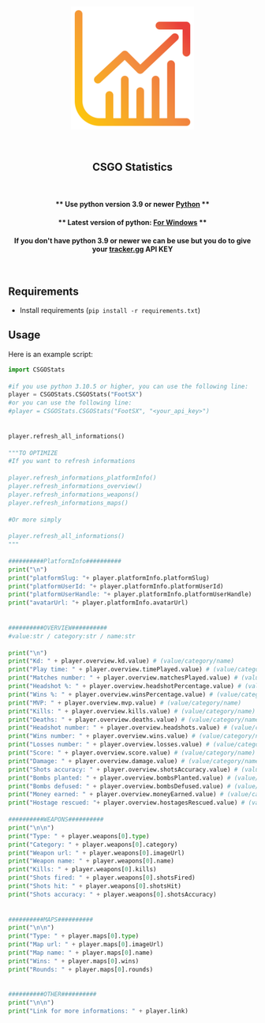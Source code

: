 <p align="center"><img width="250" alt="CSGO Statistics" src="img/stat.png"></p>

<br/>


<h2 align="center">CSGO Statistics</h2>
<br/>
<h4 align="center">** Use python version 3.9 or newer <a target="_blank" href="https://www.python.org">Python</a> **</h4>
<h4 align="center">** Latest version of python: <a target="_blank" href="https://www.python.org/ftp/python/3.10.5/python-3.10.5-amd64.exe">For Windows</a> **</h4>
<h4 align="center"> If you don't have python 3.9 or newer we can be use but you do to give your <a target="_blank" href="https://tracker.gg/developers/docs/getting-started">tracker.gg</a> API KEY </h4>
<br/>

## Requirements

- Install requirements (`pip install -r requirements.txt`)

## Usage

Here is an example script:

```python
import CSGOStats

#if you use python 3.10.5 or higher, you can use the following line:
player = CSGOStats.CSGOStats("FootSX")
#or you can use the following line:
#player = CSGOStats.CSGOStats("FootSX", "<your_api_key>")


player.refresh_all_informations()

"""TO OPTIMIZE
#If you want to refresh informations

player.refresh_informations_platformInfo()
player.refresh_informations_overview()
player.refresh_informations_weapons()
player.refresh_informations_maps()

#Or more simply

player.refresh_all_informations()
"""

##########PlatformInfo##########
print("\n")
print("platformSlug: "+ player.platformInfo.platformSlug)
print("platformUserId: "+ player.platformInfo.platformUserId)
print("platformUserHandle: "+ player.platformInfo.platformUserHandle)
print("avatarUrl: "+ player.platformInfo.avatarUrl)


##########OVERVIEW##########
#value:str / category:str / name:str

print("\n")
print("Kd: " + player.overview.kd.value) # (value/category/name)
print("Play time: " + player.overview.timePlayed.value) # (value/category/name)
print("Matches number: " + player.overview.matchesPlayed.value) # (value/category/name)
print("Headshot %: " + player.overview.headshotPercentage.value) # (value/category/name)
print("Wins %: " + player.overview.winsPercentage.value) # (value/category/name)
print("MVP: " + player.overview.mvp.value) # (value/category/name)
print("Kills: " + player.overview.kills.value) # (value/category/name)
print("Deaths: " + player.overview.deaths.value) # (value/category/name)
print("Headshot number: " + player.overview.headshots.value) # (value/category/name)
print("Wins number: " + player.overview.wins.value) # (value/category/name)
print("Losses number: " + player.overview.losses.value) # (value/category/name)
print("Score: " + player.overview.score.value) # (value/category/name)
print("Damage: " + player.overview.damage.value) # (value/category/name)
print("Shots accuracy: " + player.overview.shotsAccuracy.value) # (value/category/name)
print("Bombs planted: " + player.overview.bombsPlanted.value) # (value/category/name)
print("Bombs defused: " + player.overview.bombsDefused.value) # (value/category/name)
print("Money earned: " + player.overview.moneyEarned.value) # (value/category/name)
print("Hostage rescued: "+ player.overview.hostagesRescued.value) # (value/category/name)

##########WEAPONS##########
print("\n\n")
print("Type: " + player.weapons[0].type)
print("Category: " + player.weapons[0].category)
print("Weapon url: " + player.weapons[0].imageUrl)
print("Weapon name: " + player.weapons[0].name)
print("Kills: " + player.weapons[0].kills)
print("Shots fired: " + player.weapons[0].shotsFired)
print("Shots hit: " + player.weapons[0].shotsHit)
print("Shots accuracy: " + player.weapons[0].shotsAccuracy)


##########MAPS##########
print("\n\n")
print("Type: " + player.maps[0].type)
print("Map url: " + player.maps[0].imageUrl)
print("Map name: " + player.maps[0].name)
print("Wins: " + player.maps[0].wins)
print("Rounds: " + player.maps[0].rounds)


##########OTHER##########
print("\n\n")
print("Link for more informations: " + player.link)

```
